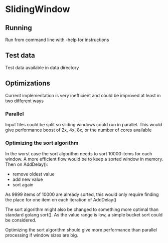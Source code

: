 # SlidingWindow

## Running
Run from command line with -help for instructions

## Test data
Test data available in data directory

## Optimizations
Current implementation is very inefficient and could be improved at least in two different ways

### Parallel
Input files could be split so sliding windows could run in parallel. This would give performance boost of 2x, 4x, 8x, or the number of cores available

### Optimizing the sort algorithm
In the worst case the sort algorithm needs to sort 10000 items for each window. A more efficient flow would be to keep a sorted window in memory. Then on AddDelay():
- remove oldest value 
- add new value
- sort again

As 9999 items of 10000 are already sorted, this would only require finding the place for one item on each iteration of AddDelay()

The sort algorithm might also be changed to something more optimal than standard golang sort(). As the value range is low, a simple bucket sort could be considered.

Optimizing the sort algorithm should give more performance than parallel processing if window sizes are big.
